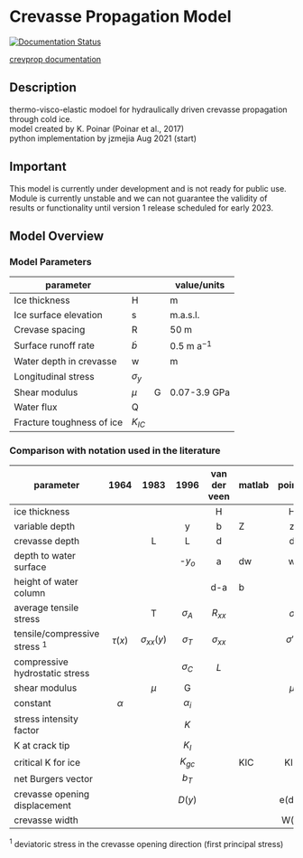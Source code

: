 # Crevasse Propagation Model
[![Documentation Status](https://readthedocs.org/projects/crevasse-propagation/badge/?version=latest)](https://crevasse-propagation.readthedocs.io/en/latest/?badge=latest)

[crevprop documentation](https://crevasse-propagation.readthedocs.io/en/latest/)


## Description
thermo-visco-elastic modoel for hydraulically driven crevasse propagation through cold ice.  
model created by K. Poinar (Poinar et al., 2017)  
python implementation by jzmejia Aug 2021 (start)


## Important
This model is currently under development and is not ready for public use.  Module is currently unstable and we can not guarantee the validity of results or functionality until version 1 release scheduled for early 2023. 





## Model Overview


### Model Parameters  

| parameter                 |               |     | value/units    |
| ------------------------- | ------------- | --- | -------------- |
| Ice thickness             | H             |     | m              |
| Ice surface elevation     | s             |     | m.a.s.l.       |
| Crevase spacing           | R             |     | 50 m           |
| Surface runoff rate       | $\dot b$      |     | 0.5 m a$^{-1}$ |
| Water depth in crevasse   | w             |     | m              |
| Longitudinal stress       | $\sigma _{y}$ |     |                |
| Shear modulus             | $\mu$         | G   | 0.07-3.9 GPa   |
| Water flux                | Q             |     |                |
| Fracture toughness of ice | $K_{IC}$      |     |                |




### Comparison with notation used in the literature

| parameter                       |    1964    |       1983        |    1996     | van der veen  | matlab |   poinar    |
| ------------------------------- | :--------: | :---------------: | :---------: | :-----------: | ------ | :---------: |
| ice thickness                   |            |                   |             |       H       |        |      H      |
| variable depth                  |            |                   |      y      |       b       | Z      |      z      |
| crevasse depth                  |            |         L         |      L      |       d       |        |      d      |
| depth to water surface          |            |                   |   -$y_o$    |       a       | dw     |      w      |
| height of water column          |            |                   |             |      d-a      | b      |             |
| average tensile stress          |            |         T         | $\sigma _A$ |   $R_{xx}$    |        |  $\sigma$   |
| tensile/compressive stress $^1$ | $\tau (x)$ | $\sigma _{xx}(y)$ | $\sigma _T$ | $\sigma_{xx}$ |        | $\sigma'_y$ |
| compressive hydrostatic stress  |            |                   | $\sigma_C$  |      $L$      |        |
| shear modulus                   |            |       $\mu$       |      G      |               |        |    $\mu$    |
| constant                        |  $\alpha$  |                   | $\alpha _i$ |               |        |
| stress intensity factor         |            |                   |     $K$     |               |        |
| K at crack tip                  |            |                   |    $K_I$    |               |        |
| critical K for ice              |            |                   |  $K_{gc}$   |               | KIC    |     KIC     |
| net Burgers vector              |            |                   |    $b_T$    |               |        |
| crevasse opening displacement   |            |                   |   $D(y)$    |               |        |   e(d,z)    |
| crevasse width                  |            |                   |             |               |        |    W(z)     |


$^1$ deviatoric stress in the crevasse opening direction (first principal stress)
